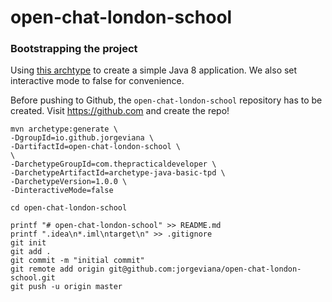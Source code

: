 # open-chat-london-school
### Bootstrapping the project

Using [this archtype](https://thepracticaldeveloper.com/archetypes) to create a simple Java 8 application. We also set interactive mode to false for convenience.

Before pushing to Github, the ```open-chat-london-school``` repository has to be created. Visit https://github.com and create the repo!

```
mvn archetype:generate \
-DgroupId=io.github.jorgeviana \
-DartifactId=open-chat-london-school \
\
-DarchetypeGroupId=com.thepracticaldeveloper \
-DarchetypeArtifactId=archetype-java-basic-tpd \
-DarchetypeVersion=1.0.0 \
-DinteractiveMode=false

cd open-chat-london-school

printf "# open-chat-london-school" >> README.md
printf ".idea\n*.iml\ntarget\n" >> .gitignore
git init
git add .
git commit -m "initial commit"
git remote add origin git@github.com:jorgeviana/open-chat-london-school.git
git push -u origin master
```
